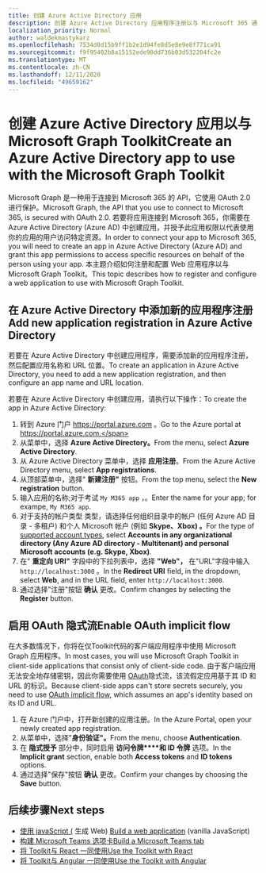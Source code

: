 ```yaml
---
title: 创建 Azure Active Directory 应用
description: 创建 Azure Active Directory 应用程序注册以与 Microsoft 365 通信
localization_priority: Normal
author: waldekmastykarz
ms.openlocfilehash: 7534d0d15b9ff1b2e1d94fe8d5e8e9e8f771ca91
ms.sourcegitcommit: f9f95402b8a15152ede90dd736b03d532204fc2e
ms.translationtype: MT
ms.contentlocale: zh-CN
ms.lasthandoff: 12/11/2020
ms.locfileid: "49659162"
---
```

# <a name="create-an-azure-active-directory-app-to-use-with-the-microsoft-graph-toolkit"></a><span data-ttu-id="d8cbd-103">创建 Azure Active Directory 应用以与 Microsoft Graph Toolkit</span><span class="sxs-lookup"><span data-stu-id="d8cbd-103">Create an Azure Active Directory app to use with the Microsoft Graph Toolkit</span></span>

<span data-ttu-id="d8cbd-104">Microsoft Graph 是一种用于连接到 Microsoft 365 的 API，它使用 OAuth 2.0 进行保护。</span><span class="sxs-lookup"><span data-stu-id="d8cbd-104">Microsoft Graph, the API that you use to connect to Microsoft 365, is secured with OAuth 2.0.</span></span> <span data-ttu-id="d8cbd-105">若要将应用连接到 Microsoft 365，你需要在 Azure Active Directory (Azure AD) 中创建应用，并授予此应用权限以代表使用你的应用的用户访问特定资源。</span><span class="sxs-lookup"><span data-stu-id="d8cbd-105">In order to connect your app to Microsoft 365, you will need to create an app in Azure Active Directory (Azure AD) and grant this app permissions to access specific resources on behalf of the person using your app.</span></span> <span data-ttu-id="d8cbd-106">本主题介绍如何注册和配置 Web 应用程序以与 Microsoft Graph Toolkit。</span><span class="sxs-lookup"><span data-stu-id="d8cbd-106">This topic describes how to register and configure a web application to use with Microsoft Graph Toolkit.</span></span>

## <a name="add-new-application-registration-in-azure-active-directory"></a><span data-ttu-id="d8cbd-107">在 Azure Active Directory 中添加新的应用程序注册</span><span class="sxs-lookup"><span data-stu-id="d8cbd-107">Add new application registration in Azure Active Directory</span></span>

<span data-ttu-id="d8cbd-108">若要在 Azure Active Directory 中创建应用程序，需要添加新的应用程序注册，然后配置应用名称和 URL 位置。</span><span class="sxs-lookup"><span data-stu-id="d8cbd-108">To create an application in Azure Active Directory, you need to add a new application registration, and then configure an app name and URL location.</span></span>

<span data-ttu-id="d8cbd-109">若要在 Azure Active Directory 中创建应用，请执行以下操作：</span><span class="sxs-lookup"><span data-stu-id="d8cbd-109">To create the app in Azure Active Directory:</span></span>

1. <span data-ttu-id="d8cbd-110">转到 Azure 门户 https://portal.azure.com 。</span><span class="sxs-lookup"><span data-stu-id="d8cbd-110">Go to the Azure portal at https://portal.azure.com.</span></span>
1. <span data-ttu-id="d8cbd-111">从菜单中，选择 **Azure Active Directory。**</span><span class="sxs-lookup"><span data-stu-id="d8cbd-111">From the menu, select **Azure Active Directory**.</span></span>
1. <span data-ttu-id="d8cbd-112">从 Azure Active Directory 菜单中，选择 **应用注册**。</span><span class="sxs-lookup"><span data-stu-id="d8cbd-112">From the Azure Active Directory menu, select **App registrations**.</span></span>
1. <span data-ttu-id="d8cbd-113">从顶部菜单中，选择" **新建注册"** 按钮。</span><span class="sxs-lookup"><span data-stu-id="d8cbd-113">From the top menu, select the **New registration** button.</span></span>
1. <span data-ttu-id="d8cbd-114">输入应用的名称;对于考试 `My M365 app` ，。</span><span class="sxs-lookup"><span data-stu-id="d8cbd-114">Enter the name for your app; for exampe, `My M365 app`.</span></span>
1. <span data-ttu-id="d8cbd-115">对于支持的帐户类型 [](/azure/active-directory/develop/single-and-multi-tenant-apps#who-can-sign-in-to-your-app)类型，请选择任何组织目录中的帐户 (任何 Azure AD 目录 - 多租户) 和个人 Microsoft 帐户 (例如 **Skype、Xbox) 。**</span><span class="sxs-lookup"><span data-stu-id="d8cbd-115">For the type of [supported account types](/azure/active-directory/develop/single-and-multi-tenant-apps#who-can-sign-in-to-your-app), select **Accounts in any organizational directory (Any Azure AD directory - Multitenant) and personal Microsoft accounts (e.g. Skype, Xbox)**.</span></span>
1. <span data-ttu-id="d8cbd-116">在" **重定向 URI"** 字段中的下拉列表中，选择 **"Web"，** 在"URL"字段中输入 `http://localhost:3000` 。</span><span class="sxs-lookup"><span data-stu-id="d8cbd-116">In the **Redirect URI** field, in the dropdown, select **Web**, and in the URL field, enter `http://localhost:3000`.</span></span>
1. <span data-ttu-id="d8cbd-117">通过选择"注册"按钮 **确认** 更改。</span><span class="sxs-lookup"><span data-stu-id="d8cbd-117">Confirm changes by selecting the **Register** button.</span></span>

## <a name="enable-oauth-implicit-flow"></a><span data-ttu-id="d8cbd-118">启用 OAuth 隐式流</span><span class="sxs-lookup"><span data-stu-id="d8cbd-118">Enable OAuth implicit flow</span></span>

<span data-ttu-id="d8cbd-119">在大多数情况下，你将在仅Toolkit代码的客户端应用程序中使用 Microsoft Graph 应用程序。</span><span class="sxs-lookup"><span data-stu-id="d8cbd-119">In most cases, you will use Microsoft Graph Toolkit in client-side applications that consist only of client-side code.</span></span> <span data-ttu-id="d8cbd-120">由于客户端应用无法安全地存储密钥，因此你需要使用 [OAuth](/azure/active-directory/develop/v2-oauth2-implicit-grant-flow?WT.mc_id=m365-10340-wmastyka)隐式流，该流假定应用基于其 ID 和 URL 的标识。</span><span class="sxs-lookup"><span data-stu-id="d8cbd-120">Because client-side apps can't store secrets securely, you need to use [OAuth implicit flow](/azure/active-directory/develop/v2-oauth2-implicit-grant-flow?WT.mc_id=m365-10340-wmastyka), which assumes an app's identity based on its ID and URL.</span></span>

1. <span data-ttu-id="d8cbd-121">在 Azure 门户中，打开新创建的应用注册。</span><span class="sxs-lookup"><span data-stu-id="d8cbd-121">In the Azure Portal, open your newly created app registration.</span></span>
1. <span data-ttu-id="d8cbd-122">从菜单中，选择"**身份验证"。**</span><span class="sxs-lookup"><span data-stu-id="d8cbd-122">From the menu, choose **Authentication**.</span></span>
1. <span data-ttu-id="d8cbd-123">在 **隐式授予** 部分中，同时启用 **访问令牌\*\*\*\*和 ID 令牌** 选项。</span><span class="sxs-lookup"><span data-stu-id="d8cbd-123">In the **Implicit grant** section, enable both **Access tokens** and **ID tokens** options.</span></span>
1. <span data-ttu-id="d8cbd-124">通过选择"保存"按钮 **确认** 更改。</span><span class="sxs-lookup"><span data-stu-id="d8cbd-124">Confirm your changes by choosing the **Save** button.</span></span>

## <a name="next-steps"></a><span data-ttu-id="d8cbd-125">后续步骤</span><span class="sxs-lookup"><span data-stu-id="d8cbd-125">Next steps</span></span>

- <span data-ttu-id="d8cbd-126">[使用 javaScript (](./build-a-web-app.md) 生成 Web) </span><span class="sxs-lookup"><span data-stu-id="d8cbd-126">[Build a web application](./build-a-web-app.md) (vanilla JavaScript)</span></span>
- [<span data-ttu-id="d8cbd-127">构建 Microsoft Teams 选项卡</span><span class="sxs-lookup"><span data-stu-id="d8cbd-127">Build a Microsoft Teams tab</span></span>](./build-a-microsoft-teams-tab.md)
- [<span data-ttu-id="d8cbd-128">将 Toolkit与 React 一同使用</span><span class="sxs-lookup"><span data-stu-id="d8cbd-128">Use the Toolkit with React</span></span>](./use-toolkit-with-react.md)
- [<span data-ttu-id="d8cbd-129">将 Toolkit与 Angular 一同使用</span><span class="sxs-lookup"><span data-stu-id="d8cbd-129">Use the Toolkit with Angular</span></span>](./use-toolkit-with-angular.md)
